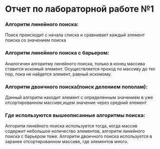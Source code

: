 # Отчет по лабораторной работе №1

### Алгоритм линейного поиска:
Поиск происходит с начала списка и сравнивает каждый элемент поиска со значением поиска

### Алгоритм линейного поиска с барьером:
Аналогичен алгоритму линейного поиска, только в конец массива ставится искомый элемент. Осуществляется проход по массиву до тех пор, пока не найдется элемент, равный искомому.

### Алгоритм двоичного поиска(поиск делением пополам):
Данный алгоритм находит элемент с определенным значением в уже отсортированном массиве,ищем значение через средний элемент

### Где используются вышеописанные алгоритмы поиска:
Алгоритм линейного поиска используется тогда, когда массив содержит небольшое количество элементов, алгоритм линейного поиска с барьером тоже. Алгоритм двоичного поиска используется в заранее отсортированном массиве, где элементов много. 
